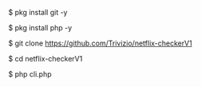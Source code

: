 $ pkg install git -y

$ pkg install php -y

$ git clone https://github.com/Trivizio/netflix-checkerV1

$ cd netflix-checkerV1

$ php cli.php
